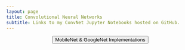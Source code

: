 ```yaml
---
layout: page
title: Convolutional Neural Networks
subtitle: Links to my ConvNet Jupyter Notebooks hosted on GitHub.  
---
```



<div style="text-align:center; width=768px;">
  <a href="https://github.com/adik0861/adik0861.github.io/blob/master/assets/code/proj2/cnn.ipynb">
    <input  type="button"
            class="bigButton"
            value="MobileNet & GoogleNet Implementations"
            href="https://github.com/adik0861/adik0861.github.io/blob/master/assets/code/proj2/cnn.ipynb"/>
  </a>
</div>
